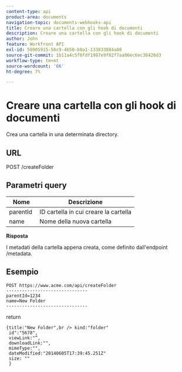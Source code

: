 ```yaml
---
content-type: api
product-area: documents
navigation-topic: documents-webhooks-api
title: Creare una cartella con gli hook di documenti
description: Creare una cartella con gli hook di documenti
author: John
feature: Workfront API
exl-id: 50905915-58c9-4b50-b8a1-133833884a88
source-git-commit: 1b11a4c5f0fdf1987e9f02f7aa06ec6ec36426d3
workflow-type: tm+mt
source-wordcount: '66'
ht-degree: 7%

---
```



# Creare una cartella con gli hook di documenti

Crea una cartella in una determinata directory.

## URL

POST /createFolder

## Parametri query

| **Nome** | **Descrizione** |
|---|---|
| parentId  | ID cartella in cui creare la cartella |
| name  | Nome della nuova cartella |




**Risposta**

I metadati della cartella appena creata, come definito dall&#39;endpoint /metadata.

## Esempio

```
POST https://www.acme.com/api/createFolder
­­­­­­­­­­­­­­­­­­­­­­­­­­­­­­­-------------------------------
parentId=1234
name=New Folder 
-------------------------------
```

return

```
{title:"New Folder",br /> kind:"folder"
 id":"5678",
 viewLink:"”,
 downloadLink:"",
 mimeType:"",
 dateModified:"2014­06­05T17:39:45.251Z"
 size: ""
 }
```
